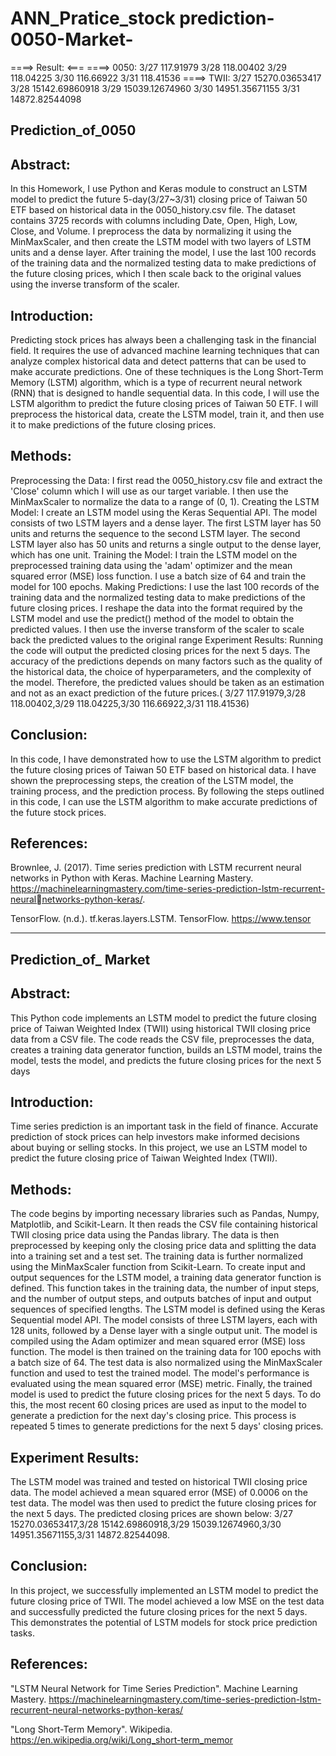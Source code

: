 # ANN_Pratice_stock prediction-0050-Market-

====> Result: <===
====> 0050:
3/27  117.91979
3/28  118.00402
3/29  118.04225
3/30  116.66922
3/31  118.41536 
====> TWII:
3/27  15270.03653417
3/28  15142.69860918
3/29  15039.12674960
3/30  14951.35671155
3/31  14872.82544098

## Prediction_of_0050

## Abstract: 
In this Homework, I use Python and Keras module to construct an LSTM model to 
predict the future 5-day(3/27~3/31) closing price of Taiwan 50 ETF based on 
historical data in the 0050_history.csv file. The dataset contains 3725 records with 
columns including Date, Open, High, Low, Close, and Volume. I preprocess the data 
by normalizing it using the MinMaxScaler, and then create the LSTM model with two 
layers of LSTM units and a dense layer. After training the model, I use the last 100 
records of the training data and the normalized testing data to make predictions of 
the future closing prices, which I then scale back to the original values using the 
inverse transform of the scaler.

## Introduction: 
Predicting stock prices has always been a challenging task in the financial field. It 
requires the use of advanced machine learning techniques that can analyze complex 
historical data and detect patterns that can be used to make accurate predictions. 
One of these techniques is the Long Short-Term Memory (LSTM) algorithm, which is 
a type of recurrent neural network (RNN) that is designed to handle sequential data.
In this code, I will use the LSTM algorithm to predict the future closing prices of 
Taiwan 50 ETF. I will preprocess the historical data, create the LSTM model, train it, 
and then use it to make predictions of the future closing prices.

## Methods: 
Preprocessing the Data:
I first read the 0050_history.csv file and extract the 'Close' column which I will use as 
our target variable. I then use the MinMaxScaler to normalize the data to a range of 
(0, 1).
Creating the LSTM Model:
I create an LSTM model using the Keras Sequential API. The model consists of two 
LSTM layers and a dense layer. The first LSTM layer has 50 units and returns the 
sequence to the second LSTM layer. The second LSTM layer also has 50 units and 
returns a single output to the dense layer, which has one unit.
Training the Model:
I train the LSTM model on the preprocessed training data using the 'adam' optimizer 
and the mean squared error (MSE) loss function. I use a batch size of 64 and train the 
model for 100 epochs.
Making Predictions:
I use the last 100 records of the training data and the normalized testing data to 
make predictions of the future closing prices. I reshape the data into the format 
required by the LSTM model and use the predict() method of the model to obtain the 
predicted values. I then use the inverse transform of the scaler to scale back the 
predicted values to the original range
Experiment Results: 
Running the code will output the predicted closing prices for the next 5 days. The 
accuracy of the predictions depends on many factors such as the quality of the 
historical data, the choice of hyperparameters, and the complexity of the model. 
Therefore, the predicted values should be taken as an estimation and not as an exact 
prediction of the future prices.( 3/27 117.91979,3/28 118.00402,3/29 
118.04225,3/30 116.66922,3/31 118.41536)

## Conclusion: 
In this code, I have demonstrated how to use the LSTM algorithm to predict the 
future closing prices of Taiwan 50 ETF based on historical data. I have shown the 
preprocessing steps, the creation of the LSTM model, the training process, and the 
prediction process. By following the steps outlined in this code, I can use the LSTM 
algorithm to make accurate predictions of the future stock prices.

## References: 

Brownlee, J. (2017). Time series prediction with LSTM recurrent neural networks in Python with Keras. Machine Learning Mastery. 
https://machinelearningmastery.com/time-series-prediction-lstm-recurrent-neuralnetworks-python-keras/.

TensorFlow. (n.d.). tf.keras.layers.LSTM. TensorFlow.
https://www.tensor

-------------------------------------------

## Prediction_of_ Market 

## Abstract: 
This Python code implements an LSTM model to predict the future closing price of 
Taiwan Weighted Index (TWII) using historical TWII closing price data from a CSV file. 
The code reads the CSV file, preprocesses the data, creates a training data generator 
function, builds an LSTM model, trains the model, tests the model, and predicts the 
future closing prices for the next 5 days

## Introduction: 
Time series prediction is an important task in the field of finance. Accurate prediction 
of stock prices can help investors make informed decisions about buying or selling 
stocks. In this project, we use an LSTM model to predict the future closing price of 
Taiwan Weighted Index (TWII).

## Methods: 
The code begins by importing necessary libraries such as Pandas, Numpy, Matplotlib, 
and Scikit-Learn. It then reads the CSV file containing historical TWII closing price 
data using the Pandas library. The data is then preprocessed by keeping only the 
closing price data and splitting the data into a training set and a test set. The training 
data is further normalized using the MinMaxScaler function from Scikit-Learn.
To create input and output sequences for the LSTM model, a training data generator 
function is defined. This function takes in the training data, the number of input 
steps, and the number of output steps, and outputs batches of input and output 
sequences of specified lengths.
The LSTM model is defined using the Keras Sequential model API. The model consists 
of three LSTM layers, each with 128 units, followed by a Dense layer with a single 
output unit. The model is compiled using the Adam optimizer and mean squared 
error (MSE) loss function.
The model is then trained on the training data for 100 epochs with a batch size of 64. 
The test data is also normalized using the MinMaxScaler function and used to test 
the trained model. The model's performance is evaluated using the mean squared 
error (MSE) metric.
Finally, the trained model is used to predict the future closing prices for the next 5 
days. To do this, the most recent 60 closing prices are used as input to the model to 
generate a prediction for the next day's closing price. This process is repeated 5 times 
to generate predictions for the next 5 days' closing prices.

## Experiment Results: 
The LSTM model was trained and tested on historical TWII closing price data. The 
model achieved a mean squared error (MSE) of 0.0006 on the test data. The model 
was then used to predict the future closing prices for the next 5 days. The predicted 
closing prices are shown below: 3/27 15270.03653417,3/28 15142.69860918,3/29
15039.12674960,3/30 14951.35671155,3/31 14872.82544098.

## Conclusion: 
In this project, we successfully implemented an LSTM model to predict the future 
closing price of TWII. The model achieved a low MSE on the test data and 
successfully predicted the future closing prices for the next 5 days. This demonstrates 
the potential of LSTM models for stock price prediction tasks.

## References: 

"LSTM Neural Network for Time Series Prediction". Machine Learning Mastery. 
https://machinelearningmastery.com/time-series-prediction-lstm-recurrent-neural-networks-python-keras/

"Long Short-Term Memory". Wikipedia. 
https://en.wikipedia.org/wiki/Long_short-term_memor
